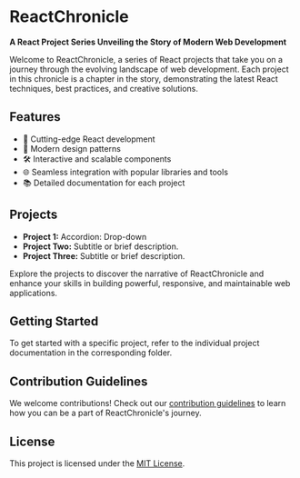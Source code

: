 <!DOCTYPE html>
<html lang="en">

<head>
    <meta charset="UTF-8">
    <meta name="viewport" content="width=device-width, initial-scale=1.0">
</head>

<body>
    <h1>ReactChronicle</h1>
    <p><strong>A React Project Series Unveiling the Story of Modern Web Development</strong></p>
    <p>Welcome to ReactChronicle, a series of React projects that take you on a journey through the evolving landscape of web development. Each project in this chronicle is a chapter in the story, demonstrating the latest React techniques, best practices, and creative solutions.</p>
    <h2>Features</h2>
    <ul>
        <li>🚀 Cutting-edge React development</li>
        <li>🎨 Modern design patterns</li>
        <li>🛠️ Interactive and scalable components</li>
        <li>🌐 Seamless integration with popular libraries and tools</li>
        <li>📚 Detailed documentation for each project</li>
    </ul>
    <h2>Projects</h2>
    <ul>
        <li><strong>Project 1:</strong> Accordion: Drop-down</li>
        <li><strong>Project Two:</strong> Subtitle or brief description.</li>
        <li><strong>Project Three:</strong> Subtitle or brief description.</li>
    </ul>
    <p>Explore the projects to discover the narrative of ReactChronicle and enhance your skills in building powerful, responsive, and maintainable web applications.</p>
    <h2>Getting Started</h2>
    <p>To get started with a specific project, refer to the individual project documentation in the corresponding folder.</p>
    <h2>Contribution Guidelines</h2>
    <p>We welcome contributions! Check out our <a href="#link-to-contribution-guidelines">contribution guidelines</a> to learn how you can be a part of ReactChronicle's journey.</p>
    <h2>License</h2>
    <p>This project is licensed under the <a href="#link-to-license">MIT License</a>.</p>
</body>

</html>
